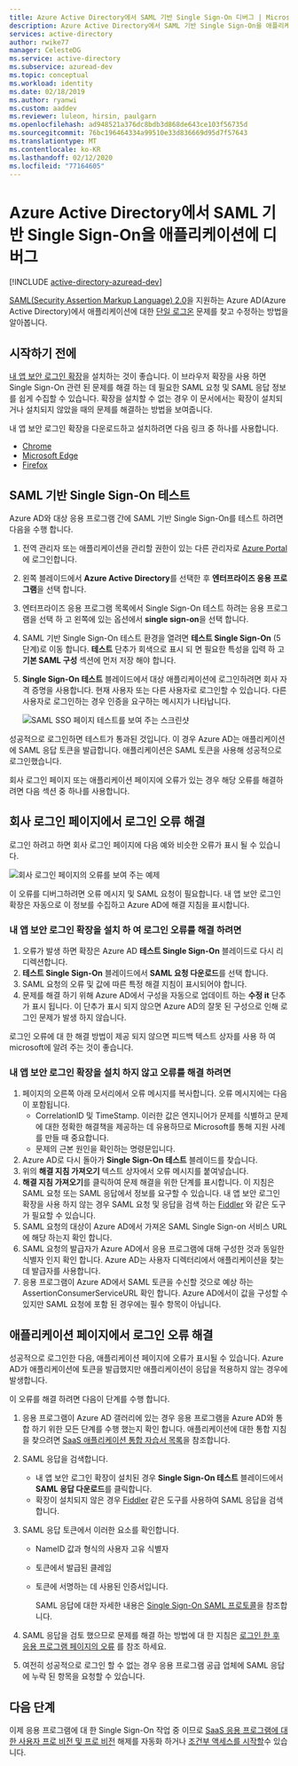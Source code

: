 ```yaml
---
title: Azure Active Directory에서 SAML 기반 Single Sign-On 디버그 | Microsoft Docs
description: Azure Active Directory에서 SAML 기반 Single Sign-On을 애플리케이션에 디버그합니다.
services: active-directory
author: rwike77
manager: CelesteDG
ms.service: active-directory
ms.subservice: azuread-dev
ms.topic: conceptual
ms.workload: identity
ms.date: 02/18/2019
ms.author: ryanwi
ms.custom: aaddev
ms.reviewer: luleon, hirsin, paulgarn
ms.openlocfilehash: ad948521a376dc8bdb3d868de643ce103f56735d
ms.sourcegitcommit: 76bc196464334a99510e33d836669d95d7f57643
ms.translationtype: MT
ms.contentlocale: ko-KR
ms.lasthandoff: 02/12/2020
ms.locfileid: "77164605"
---
```

# <a name="debug-saml-based-single-sign-on-to-applications-in-azure-active-directory"></a>Azure Active Directory에서 SAML 기반 Single Sign-On을 애플리케이션에 디버그

[!INCLUDE [active-directory-azuread-dev](../../../includes/active-directory-azuread-dev.md)]

[SAML(Security Assertion Markup Language) 2.0](../manage-apps/what-is-single-sign-on.md)을 지원하는 Azure AD(Azure Active Directory)에서 애플리케이션에 대한 [단일 로그온](https://en.wikipedia.org/wiki/Security_Assertion_Markup_Language) 문제를 찾고 수정하는 방법을 알아봅니다. 

## <a name="before-you-begin"></a>시작하기 전에

[내 앱 보안 로그인 확장](../user-help/my-apps-portal-end-user-troubleshoot.md#im-having-trouble-installing-the-my-apps-secure-sign-in-extension)을 설치하는 것이 좋습니다. 이 브라우저 확장을 사용 하면 Single Sign-On 관련 된 문제를 해결 하는 데 필요한 SAML 요청 및 SAML 응답 정보를 쉽게 수집할 수 있습니다. 확장을 설치할 수 없는 경우 이 문서에서는 확장이 설치되거나 설치되지 않았을 때의 문제를 해결하는 방법을 보여줍니다.

내 앱 보안 로그인 확장을 다운로드하고 설치하려면 다음 링크 중 하나를 사용합니다.

- [Chrome](https://go.microsoft.com/fwlink/?linkid=866367)
- [Microsoft Edge](https://go.microsoft.com/fwlink/?linkid=845176)
- [Firefox](https://go.microsoft.com/fwlink/?linkid=866366)

## <a name="test-saml-based-single-sign-on"></a>SAML 기반 Single Sign-On 테스트

Azure AD와 대상 응용 프로그램 간에 SAML 기반 Single Sign-On를 테스트 하려면 다음을 수행 합니다.

1. 전역 관리자 또는 애플리케이션을 관리할 권한이 있는 다른 관리자로 [Azure Portal](https://portal.azure.com)에 로그인합니다.
1. 왼쪽 블레이드에서 **Azure Active Directory**를 선택한 후 **엔터프라이즈 응용 프로그램**을 선택 합니다. 
1. 엔터프라이즈 응용 프로그램 목록에서 Single Sign-On 테스트 하려는 응용 프로그램을 선택 하 고 왼쪽에 있는 옵션에서 **single sign-on**을 선택 합니다.
1. SAML 기반 Single Sign-On 테스트 환경을 열려면 **테스트 Single Sign-On** (5 단계)로 이동 합니다. **테스트** 단추가 회색으로 표시 되 면 필요한 특성을 입력 하 고 **기본 SAML 구성** 섹션에 먼저 저장 해야 합니다.
1. **Single Sign-On 테스트** 블레이드에서 대상 애플리케이션에 로그인하려면 회사 자격 증명을 사용합니다. 현재 사용자 또는 다른 사용자로 로그인할 수 있습니다. 다른 사용자로 로그인하는 경우 인증을 요구하는 메시지가 나타납니다.

    ![SAML SSO 페이지 테스트를 보여 주는 스크린샷](./media/howto-v1-debug-saml-sso-issues/test-single-sign-on.png)

성공적으로 로그인하면 테스트가 통과된 것입니다. 이 경우 Azure AD는 애플리케이션에 SAML 응답 토큰을 발급합니다. 애플리케이션은 SAML 토큰을 사용해 성공적으로 로그인했습니다.

회사 로그인 페이지 또는 애플리케이션 페이지에 오류가 있는 경우 해당 오류를 해결하려면 다음 섹션 중 하나를 사용합니다.

## <a name="resolve-a-sign-in-error-on-your-company-sign-in-page"></a>회사 로그인 페이지에서 로그인 오류 해결

로그인 하려고 하면 회사 로그인 페이지에 다음 예와 비슷한 오류가 표시 될 수 있습니다.

![회사 로그인 페이지의 오류를 보여 주는 예제](./media/howto-v1-debug-saml-sso-issues/error.png)

이 오류를 디버그하려면 오류 메시지 및 SAML 요청이 필요합니다. 내 앱 보안 로그인 확장은 자동으로 이 정보를 수집하고 Azure AD에 해결 지침을 표시합니다.

### <a name="to-resolve-the-sign-in-error-with-the-my-apps-secure-sign-in-extension-installed"></a>내 앱 보안 로그인 확장을 설치 하 여 로그인 오류를 해결 하려면

1. 오류가 발생 하면 확장은 Azure AD **테스트 Single Sign-On** 블레이드로 다시 리디렉션합니다.
1. **테스트 Single Sign-On** 블레이드에서 **SAML 요청 다운로드**를 선택 합니다.
1. SAML 요청의 오류 및 값에 따른 특정 해결 지침이 표시되어야 합니다.
1. 문제를 해결 하기 위해 Azure AD에서 구성을 자동으로 업데이트 하는 **수정 it** 단추가 표시 됩니다. 이 단추가 표시 되지 않으면 Azure AD의 잘못 된 구성으로 인해 로그인 문제가 발생 하지 않습니다.

로그인 오류에 대 한 해결 방법이 제공 되지 않으면 피드백 텍스트 상자를 사용 하 여 microsoft에 알려 주는 것이 좋습니다.

### <a name="to-resolve-the-error-without-installing-the-my-apps-secure-sign-in-extension"></a>내 앱 보안 로그인 확장을 설치 하지 않고 오류를 해결 하려면

1. 페이지의 오른쪽 아래 모서리에서 오류 메시지를 복사합니다. 오류 메시지에는 다음이 포함됩니다.
    - CorrelationID 및 TimeStamp. 이러한 값은 엔지니어가 문제를 식별하고 문제에 대한 정확한 해결책을 제공하는 데 유용하므로 Microsoft를 통해 지원 사례를 만들 때 중요합니다.
    - 문제의 근본 원인을 확인하는 명령문입니다.
1. Azure AD로 다시 돌아가 **Single Sign-On 테스트** 블레이드를 찾습니다.
1. 위의 **해결 지침 가져오기** 텍스트 상자에서 오류 메시지를 붙여넣습니다.
1. **해결 지침 가져오기**를 클릭하여 문제 해결을 위한 단계를 표시합니다. 이 지침은 SAML 요청 또는 SAML 응답에서 정보를 요구할 수 있습니다. 내 앱 보안 로그인 확장을 사용 하지 않는 경우 SAML 요청 및 응답을 검색 하는 [Fiddler](https://www.telerik.com/fiddler) 와 같은 도구가 필요할 수 있습니다.
1. SAML 요청의 대상이 Azure AD에서 가져온 SAML Single Sign-on 서비스 URL에 해당 하는지 확인 합니다.
1. SAML 요청의 발급자가 Azure AD에서 응용 프로그램에 대해 구성한 것과 동일한 식별자 인지 확인 합니다. Azure AD는 사용자 디렉터리에서 애플리케이션을 찾는 데 발급자를 사용합니다.
1. 응용 프로그램이 Azure AD에서 SAML 토큰을 수신할 것으로 예상 하는 AssertionConsumerServiceURL 확인 합니다. Azure AD에서이 값을 구성할 수 있지만 SAML 요청에 포함 된 경우에는 필수 항목이 아닙니다.


## <a name="resolve-a-sign-in-error-on-the-application-page"></a>애플리케이션 페이지에서 로그인 오류 해결

성공적으로 로그인한 다음, 애플리케이션 페이지에 오류가 표시될 수 있습니다. Azure AD가 애플리케이션에 토큰을 발급했지만 애플리케이션이 응답을 적용하지 않는 경우에 발생합니다.

이 오류를 해결 하려면 다음이 단계를 수행 합니다.

1. 응용 프로그램이 Azure AD 갤러리에 있는 경우 응용 프로그램을 Azure AD와 통합 하기 위한 모든 단계를 수행 했는지 확인 합니다. 애플리케이션에 대한 통합 지침을 찾으려면 [SaaS 애플리케이션 통합 자습서 목록](../saas-apps/tutorial-list.md)을 참조합니다.
1. SAML 응답을 검색합니다.
    - 내 앱 보안 로그인 확장이 설치된 경우 **Single Sign-On 테스트** 블레이드에서 **SAML 응답 다운로드**를 클릭합니다.
    - 확장이 설치되지 않은 경우 [Fiddler](https://www.telerik.com/fiddler) 같은 도구를 사용하여 SAML 응답을 검색합니다.
1. SAML 응답 토큰에서 이러한 요소를 확인합니다.
   - NameID 값과 형식의 사용자 고유 식별자
   - 토큰에서 발급된 클레임
   - 토큰에 서명하는 데 사용된 인증서입니다.

     SAML 응답에 대한 자세한 내용은 [Single Sign-On SAML 프로토콜](../develop/single-sign-on-saml-protocol.md?toc=/azure/active-directory/azuread-dev/toc.json&bc=/azure/active-directory/azuread-dev/breadcrumb/toc.json)을 참조합니다.

1. SAML 응답을 검토 했으므로 문제를 해결 하는 방법에 대 한 지침은 [로그인 한 후 응용 프로그램 페이지의 오류](../manage-apps/application-sign-in-problem-application-error.md) 를 참조 하세요. 
1. 여전히 성공적으로 로그인 할 수 없는 경우 응용 프로그램 공급 업체에 SAML 응답에 누락 된 항목을 요청할 수 있습니다.

## <a name="next-steps"></a>다음 단계

이제 응용 프로그램에 대 한 Single Sign-On 작업 중 이므로 [SaaS 응용 프로그램에 대 한 사용자 프로 비전 및 프로 비전](../manage-apps/user-provisioning.md) 해제를 자동화 하거나 [조건부 액세스를 시작할](../conditional-access/app-based-conditional-access.md)수 있습니다.
